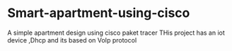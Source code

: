 # Smart-apartment-using-cisco

A simple apartment design using cisco paket tracer 
THis project has an iot device ,Dhcp and its based on VoIp protocol 
